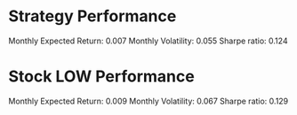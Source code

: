 # Strategy Performance
Monthly Expected Return: 0.007
Monthly Volatility: 0.055
Sharpe ratio: 0.124
# Stock LOW Performance
Monthly Expected Return: 0.009
Monthly Volatility: 0.067
Sharpe ratio: 0.129
